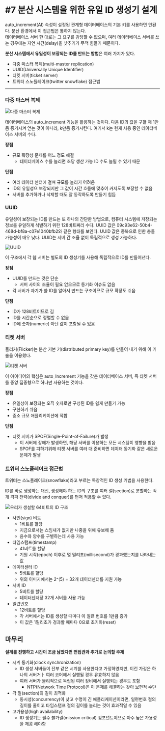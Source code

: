 # #7 분산 시스템을 위한 유일 ID 생성기 설계

auto_increment(AI) 속성이 설정된 관계형 데이터베이스의 기본 키를 사용하면 안된다. 분산 환경에서 이 접근법은 통하지 않는다.  
데이터베이스 서버 한 대로는 그 요구를 감당할 수 없으며, 여러 데이터베이스 서버를 쓰는 경우에는 지연 시간(delay)을 낮추기가 무척 힘들기 때문이다.

**분산 시스템에서 유일성이 보장되는 ID를 만드는 방법**은 여러 가지가 있다.

- 다중 마스터 복제(multi-master replication)
- UUID(Universally Unique Identifier)
- 티켓 서버(ticket server)
- 트위터 스노플레이크(twitter snowflake) 접근법

---

### 다중 마스터 복제

![다중 마스터 복제](https://github.com/user-attachments/assets/23123494-85d8-4365-9da0-a71d5cbacd4c)

데이터베이스의 auto_increment 기능을 활용하는 것이다. 다음 ID의 값을 구할 때 1만큼 증가시켜 얻는 것이 아니라, k만큼 증가시킨다. 여기서 k는 현재 사용 중인 데이터베이스 서버의 수다.

**장점**

- 규모 확장성 문제를 어느 정도 해결
    - 데이터베이스 수를 늘리면 초당 생산 가능 ID 수도 늘릴 수 있기 때문

**단점**

- 여러 데이터 센터에 걸쳐 규모를 늘리기 어려움
- ID의 유일성으 보장되지만 그 값이 시간 흐름에 맞추어 커지도록 보장할 수 없음
- 서버를 추가하거나 삭제할 때도 잘 동작하도록 만들기 힘듬


### UUID

유일성이 보장되는 ID를 만드는 또 하나의 간단한 방법으로, 컴퓨터 시스템에 저장되는 정보를 유일하게 식별하기 위한 128비트짜리 수다. UUID 값은 09c93e62-50b4-468d-bf8a-c07e1040bfb2와 같은 형태를 보인다.
UUID 값은 중복으로 인한 충돌 가능성이 매우 낮다. UUID는 서버 간 조율 없이 독립적으로 생성 가능하다.

![UUID](https://github.com/user-attachments/assets/93000cd7-3fa7-472a-a244-980d2ba7b2ed)

이 구조에서 각 웹 서버는 별도의 ID 생성기를 사용해 독립적으로 ID를 만들어낸다.

**장점**

- UUID를 만드는 것은 단순
    - 서버 사이의 조율이 필요 없으므로 동기화 이슈도 없음
- 각 서버가 자기가 쓸 ID를 알아서 만드는 구조이므로 규모 확장도 쉬움

**단점**

- ID가 128비트이므로 김
- ID를 시간순으로 정렬할 수 없음
- ID에 숫자(numeric) 아닌 값이 포함될 수 있음

### 티켓 서버

플리커(Flicker)는 분산 기본 키(distributed primary key)를 만들어 내기 위해 이 기술을 이용했다.

![티켓 서버](https://github.com/user-attachments/assets/9b5a713f-b77a-4cde-b2dd-2af3f19767e4)

이 아이디어의 핵심은 auto_Increment 기능을 갖춘 데이터베이스 서버, 즉 티켓 서버를 중앙 집중형으로 하나만 사용하는 것이다.

**장점**

- 유일성이 보장되는 오직 숫자로만 구성된 ID를 쉽게 만들기 가능
- 구현하기 쉬움
- 중소 규모 애플리케이션에 적합

**단점**

- 티켓 서버가 SPOF(Single-Point-of-Failure)가 발생
    - 이 서버에 장애가 발생하면, 해당 서버를 이용하는 모든 시스템이 영향을 받음
    - SPOF를 피하기위해 티켓 서버를 여러 대 준비하면 데이터 동기화 같은 새로운 문제가 발생

### 트위터 스노플레이크 접근법

트위터는 스노플레이크(snowflake)라고 부르는 독창적인 ID 생성 기법을 사용한다.

ID를 바로 생성하는 대신, 생성해야 하는 ID의 구조를 여러 절(section)로 분할하는 각개 격파 전략(divide and conquer)를 먼저 적용할 수 있다.

![우리가 생설할 64비트의 ID 구조](https://github.com/user-attachments/assets/14933af1-dcd9-423f-bd65-03eb6c1bb23d)

- 사인(sign) 비트
    - 1비트를 할당
    - 지금으로서는 스임새가 없지만 나중을 위해 유보해 둠
    - 음수와 양수를 구별하는데 사용 가능
- 타임스탬프(timestamp)
    - 41비트를 할당
    - 기원 시각(epoch) 이후로 몇 밀리초(millisecond)가 경과했는지를 나타내는 값
- 데이터센터 ID
    - 5비트를 할당
    - 위의 이미지에서는 2^(5) = 32개 데이터센터를 지원 가능
- 서버 ID
    - 5비트를 할당
    - 데이터센터당 32개 서버를 사용 가능
- 일련번호
    - 12비트를 할당
    - 각 서버에서는 ID를 생성할 때마다 이 일련 번호를 1만큼 증가
    - 이 값은 1밀리초가 경과할 때마다 0으로 초기화(reset)


## 마무리

**설계를 진행하고 시간이 조금 남았다면 면접관과 추가로 논의할 주제**

- 시계 동기화(clock synchronization)
    - ID 생성 서버들이 전부 같은 시계를 사용한다고 가정하였지만, 이런 가정은 하나의 서버거ㅏ 여러 코어에서 실행될 경우 유효하지 않음
    - 여러 서버가 물리적으로 독립된 여러 장비에서 실행되는 경우도 포함
        - NTP(Network Time Protocol)은 이 문제를 해결하는 갖아 보편적 수단
- 각 절(section)의 길이 최적화
    - 동시성(concurrency)이 낮고 수명이 긴 애플리케이션이라면, 일련번호 절의 길이를 줄이고 타임스탬프 절의 길이를 늘리는 것이 효과적일 수 있음
- 고가용성(high availability)
    - ID 생성기는 필수 불가결(mission critical) 컴포넌트이므로 아주 높은 가용성을 제공 해야함